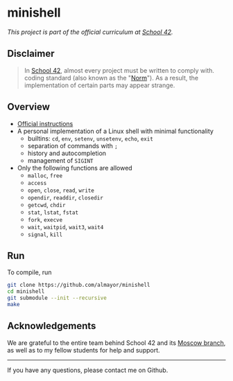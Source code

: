 # minishell

*This project is part of the official curriculum at [School 42](https://en.wikipedia.org/wiki/42_(school)).*

## Disclaimer

> In [School 42](https://en.wikipedia.org/wiki/42_(school)), almost every project must be written to comply with. coding standard (also known as the "[Norm](./docs/subjects/norme.en.pdf)"). As a result, the implementation of certain parts may appear strange.


## Overview

* [Official instructions](docs/subjects/minishell.en.pdf)
* A personal implementation of a Linux shell with minimal functionality
	* builtins: `cd`, `env`, `setenv`, `unsetenv`, `echo`, `exit`
	* separation of commands with `;`
	* history and autocompletion
	* management of `SIGINT`
* Only the following functions are allowed
	* `malloc`, `free`
	* `access`
	* `open`, `close`, `read`, `write`
	* `opendir`, `readdir`, `closedir`
	* `getcwd`, `chdir`
	* `stat`, `lstat`, `fstat`
	* `fork`, `execve`
	* `wait`, `waitpid`, `wait3`, `wait4`
	* `signal`, `kill`

## Run

To compile, run

```sh
git clone https://github.com/almayor/minishell
cd minishell
git submodule --init --recursive
make
```
## Acknowledgements

We are grateful to the entire team behind School 42 and its [Moscow branch](https://21-school.ru
), as well as to my fellow students for help and support.

---
If you have any questions, please contact me on Github.
